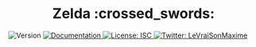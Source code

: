 <h1 align="center">Zelda :crossed_swords:</h1>
<p>
  <img alt="Version" src="https://img.shields.io/badge/version-1.0.0-blue.svg?cacheSeconds=2592000" />
  <a href="https://github.com/SonMaxime/ZeldaXP/wiki" target="_blank">
    <img alt="Documentation" src="https://img.shields.io/badge/documentation-yes-brightgreen.svg" />
  </a>
  <a href="https://github.com/SonMaxime/ZeldaXP/master/LICENSE" target="_blank">
    <img alt="License: ISC" src="https://img.shields.io/badge/License-ISC-yellow.svg" />
  </a>
  <a href="https://twitter.com/LeVraiSonMaxime" target="_blank">
    <img alt="Twitter: LeVraiSonMaxime" src="https://img.shields.io/twitter/follow/LeVraiSonMaxime.svg?style=social" />
  </a>
</p>
